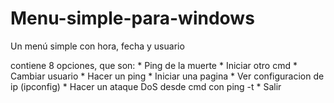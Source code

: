 # Menu-simple-para-windows
Un menú simple con hora, fecha y usuario
<p>
contiene 8 opciones, que son:
          * Ping de la muerte
          * Iniciar otro cmd
          * Cambiar usuario
          * Hacer un ping
          * Iniciar una pagina
          * Ver configuracion de ip (ipconfig)
          * Hacer un ataque DoS desde cmd con ping -t
          * Salir
</p>
